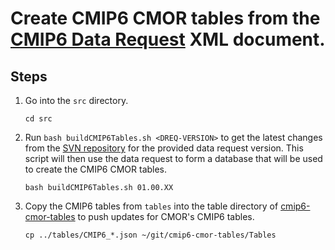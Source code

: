 # Create CMIP6 CMOR tables from the [CMIP6 Data Request](https://earthsystemcog.org/projects/wip/CMIP6DataRequest) XML document.

## Steps

1. Go into the `src` directory.
    ```
    cd src
    ```
2. Run `bash buildCMIP6Tables.sh <DREQ-VERSION>` to get the latest changes from the [SVN repository](http://proj.badc.rl.ac.uk/svn/exarch/CMIP6dreq/tags/) for the provided data request version.  This script will then use the data request to form a database that will be used to create the CMIP6 CMOR tables.
    ```
    bash buildCMIP6Tables.sh 01.00.XX
    ```
3. Copy the CMIP6 tables from `tables` into the table directory of [cmip6-cmor-tables](https://github.com/PCMDI/cmip6-cmor-tables) to push updates for CMOR's CMIP6 tables.
    ```
    cp ../tables/CMIP6_*.json ~/git/cmip6-cmor-tables/Tables
    ```
